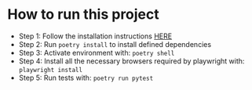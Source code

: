 # How to run this project
- Step 1: Follow the installation instructions [HERE](https://python-poetry.org/docs/#installation)
- Step 2: Run `poetry install` to install defined dependencies
- Step 3: Activate environment with: `poetry shell`
- Step 4: Install all the necessary browsers required by playwright with: `playwright install`
- Step 5: Run tests with: `poetry run pytest`